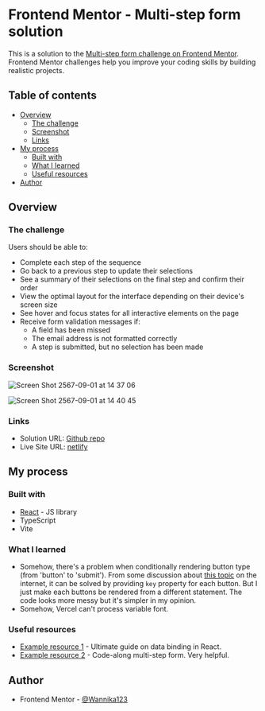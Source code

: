# Frontend Mentor - Multi-step form solution

This is a solution to the [Multi-step form challenge on Frontend Mentor](https://www.frontendmentor.io/challenges/multistep-form-YVAnSdqQBJ). Frontend Mentor challenges help you improve your coding skills by building realistic projects. 

## Table of contents

- [Overview](#overview)
  - [The challenge](#the-challenge)
  - [Screenshot](#screenshot)
  - [Links](#links)
- [My process](#my-process)
  - [Built with](#built-with)
  - [What I learned](#what-i-learned)
  - [Useful resources](#useful-resources)
- [Author](#author)

## Overview

### The challenge

Users should be able to:

- Complete each step of the sequence
- Go back to a previous step to update their selections
- See a summary of their selections on the final step and confirm their order
- View the optimal layout for the interface depending on their device's screen size
- See hover and focus states for all interactive elements on the page
- Receive form validation messages if:
  - A field has been missed
  - The email address is not formatted correctly
  - A step is submitted, but no selection has been made

### Screenshot

![Screen Shot 2567-09-01 at 14 37 06](https://github.com/user-attachments/assets/17053bd2-18c1-4087-9e36-709968719ca5)

![Screen Shot 2567-09-01 at 14 40 45](https://github.com/user-attachments/assets/059a652f-aeb1-4cb6-9676-3abc3d947a72)

### Links

- Solution URL: [Github repo](https://github.com/Wannika123/fem-multi-step-form)
- Live Site URL: [netlify](https://66d546f951e7a49bb1d0c29b--quiet-alpaca-ca6935.netlify.app/)

## My process

### Built with

- [React](https://reactjs.org/) - JS library
- TypeScript
- Vite

### What I learned

- Somehow, there's a problem when conditionally rendering button type (from 'button' to 'submit'). From some discussion about [this topic](https://github.com/facebook/react/issues/8554) on the internet, it can be solved by providing `key` property for each button. But I just make each buttons be rendered from a different statement. The code looks more messy but it's simpler in my opinion.
- Somehow, Vercel can't process variable font.

### Useful resources

- [Example resource 1](https://www.joshwcomeau.com/react/data-binding/) - Ultimate guide on data binding in React.
- [Example resource 2](https://www.youtube.com/watch?v=uDCBSnWkuH0&list=PPSV) - Code-along multi-step form. Very helpful.

## Author

- Frontend Mentor - [@Wannika123](https://www.frontendmentor.io/profile/Wannika123)